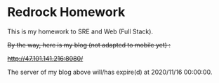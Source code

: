 # Redrock Homework
This is my homework to SRE and Web (Full Stack).

~~By the way, here is my blog (not adapted to mobile yet) :~~

~~http://47.101.141.216:8080/~~

The server of my blog above will/has expire(d) at 2020/11/16 00:00:00.